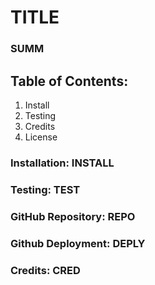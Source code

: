 # TITLE 
### SUMM 

  ## Table of Contents:
  1. Install
  2. Testing
  3. Credits
  4. License
  

  
  ### Installation: INSTALL 

  ### Testing: TEST 

  ### GitHub Repository: REPO 

  ### Github Deployment: DEPLY 

  ### Credits: CRED 
